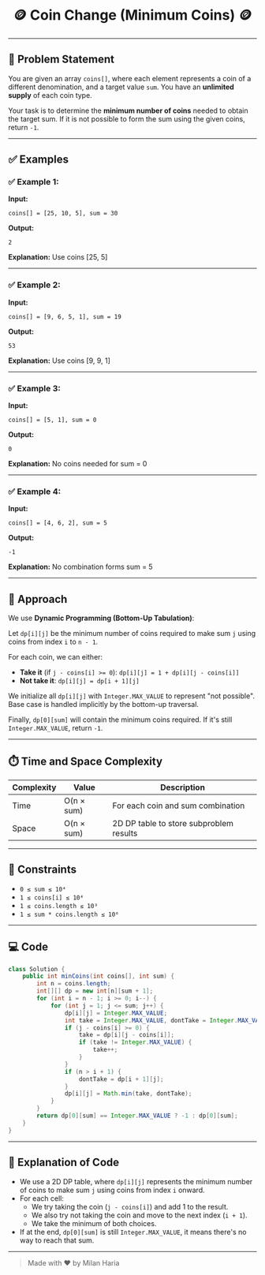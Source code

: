 <h1 align="center">🪙 Coin Change (Minimum Coins) 🪙</h1>

---

## 📝 Problem Statement

You are given an array `coins[]`, where each element represents a coin of a different denomination, and a target value `sum`. You have an **unlimited supply** of each coin type.

Your task is to determine the **minimum number of coins** needed to obtain the target sum. If it is not possible to form the sum using the given coins, return `-1`.

---

## ✅ Examples

### ✅ Example 1:

**Input:**
```
coins[] = [25, 10, 5], sum = 30
```

**Output:**
```
2
```

**Explanation:**
Use coins [25, 5]

---

### ✅ Example 2:

**Input:**
```
coins[] = [9, 6, 5, 1], sum = 19
```

**Output:**
```
53
```

**Explanation:**
Use coins [9, 9, 1]

---

### ✅ Example 3:

**Input:**
```
coins[] = [5, 1], sum = 0
```

**Output:**
```
0
```

**Explanation:**
No coins needed for sum = 0

---

### ✅ Example 4:

**Input:**
```
coins[] = [4, 6, 2], sum = 5
```

**Output:**
```
-1
```

**Explanation:**
No combination forms sum = 5

---

## 🧠 Approach

We use **Dynamic Programming (Bottom-Up Tabulation)**:

Let `dp[i][j]` be the minimum number of coins required to make sum `j` using coins from index `i` to `n - 1`.

For each coin, we can either:
- **Take it** (if `j - coins[i] >= 0`): `dp[i][j] = 1 + dp[i][j - coins[i]]`
- **Not take it**: `dp[i][j] = dp[i + 1][j]`

We initialize all `dp[i][j]` with `Integer.MAX_VALUE` to represent "not possible". Base case is handled implicitly by the bottom-up traversal.

Finally, `dp[0][sum]` will contain the minimum coins required. If it's still `Integer.MAX_VALUE`, return `-1`.

---

## ⏱️ Time and Space Complexity

| Complexity | Value            | Description                                       |
|------------|------------------|---------------------------------------------------|
| Time       | O(n × sum)       | For each coin and sum combination                |
| Space      | O(n × sum)       | 2D DP table to store subproblem results          |

---

## 🎯 Constraints

- `0 ≤ sum ≤ 10⁴`
- `1 ≤ coins[i] ≤ 10⁴`
- `1 ≤ coins.length ≤ 10³`
- `1 ≤ sum * coins.length ≤ 10⁶`

---

## 💻 Code

```java
class Solution {
    public int minCoins(int coins[], int sum) {
        int n = coins.length;
        int[][] dp = new int[n][sum + 1];
        for (int i = n - 1; i >= 0; i--) {
            for (int j = 1; j <= sum; j++) {
                dp[i][j] = Integer.MAX_VALUE;
                int take = Integer.MAX_VALUE, dontTake = Integer.MAX_VALUE;
                if (j - coins[i] >= 0) {
                    take = dp[i][j - coins[i]];
                    if (take != Integer.MAX_VALUE) {
                        take++;
                    }
                }
                if (n > i + 1) {
                    dontTake = dp[i + 1][j];
                }
                dp[i][j] = Math.min(take, dontTake);
            }
        }
        return dp[0][sum] == Integer.MAX_VALUE ? -1 : dp[0][sum];
    }
}
```

---


## 📝 Explanation of Code

- We use a 2D DP table, where `dp[i][j]` represents the minimum number of coins to make sum `j` using coins from index `i` onward.
- For each cell:
    - We try taking the coin (`j - coins[i]`) and add 1 to the result.
    - We also try not taking the coin and move to the next index (`i + 1`).
    - We take the minimum of both choices.
- If at the end, `dp[0][sum]` is still `Integer.MAX_VALUE`, it means there's no way to reach that sum.

---

> Made with ❤️ by Milan Haria
